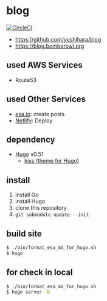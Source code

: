 # blog

[![CircleCI](https://circleci.com/gh/yoshihara/blog.svg?style=svg)](https://circleci.com/gh/yoshihara/blog)

- https://github.com/yoshihara/blog
- https://blog.bomberowl.org

## used AWS Services

- Route53

## used Other Services

- [esa.io](https://esa.io): create posts
- [Netlify](https://www.netlify.com): Deploy

## dependency

- [Hugo](http://gohugo.io/) v0.51
    - [kiss (theme for Hugo)](https://github.com/ribice/kiss.git)

## install

1. install Go
1. install Hugo
1. clone this repository
1. `git submodule update --init`

## build site

```sh
$ ./bin/format_esa_md_for_hugo.sh
$ hugo
```

## for check in local

```sh
$ ./bin/format_esa_md_for_hugo.sh
$ hugo server -D
```
